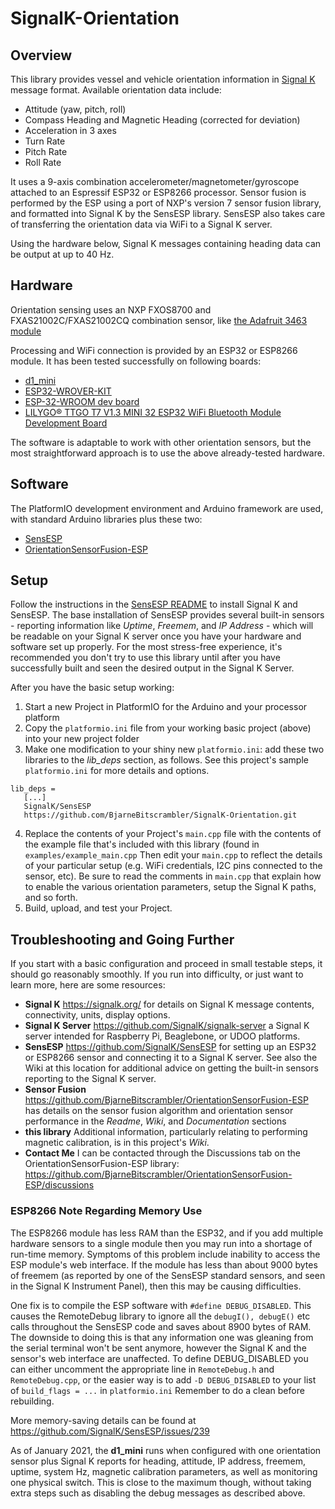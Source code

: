 # SignalK-Orientation

## Overview
This library provides vessel and vehicle orientation information in [Signal K](https://signalk.org/) message format. Available orientation data include:
* Attitude (yaw, pitch, roll)
* Compass Heading and Magnetic Heading (corrected for deviation)
* Acceleration in 3 axes
* Turn Rate
* Pitch Rate
* Roll Rate

It uses a 9-axis combination accelerometer/magnetometer/gyroscope attached to an Espressif ESP32 or ESP8266 processor. Sensor fusion is performed by the ESP using a port of NXP's version 7 sensor fusion library, and formatted into Signal K by the SensESP library. SensESP also takes care of transferring the orientation data via WiFi to a Signal K server.

Using the hardware below, Signal K messages containing heading data can be output at up to 40 Hz.

## Hardware
Orientation sensing uses an NXP FXOS8700 and FXAS21002C/FXAS21002CQ combination sensor, like [the Adafruit 3463 module](https://www.adafruit.com/product/3463)

Processing and WiFi connection is provided by an ESP32 or ESP8266 module. It has been tested successfully on following boards:
* [d1_mini](https://www.wemos.cc/en/latest/d1/d1_mini.html)
* [ESP32-WROVER-KIT](https://www.digikey.ca/en/products/detail/espressif-systems/ESP-WROVER-KIT-VB/8544301)
* [ESP-32-WROOM dev board](https://www.amazon.se/dp/B08CCYWZN3)
* [LILYGO® TTGO T7 V1.3 MINI 32 ESP32 WiFi Bluetooth Module Development Board](http://www.lilygo.cn/prod_view.aspx?TypeId=50033&Id=1258&FId=t3:50033:3)

The software is adaptable to work with other orientation sensors, but the most straightforward approach is to use the above already-tested hardware.

## Software
The PlatformIO development environment and Arduino framework are used, with standard Arduino libraries plus these two:
* [SensESP](https://github.com/SignalK/SensESP)
* [OrientationSensorFusion-ESP](https://github.com/BjarneBitscrambler/OrientationSensorFusion-ESP)

## Setup
Follow the instructions in the [SensESP README](https://github.com/SignalK/SensESP) to install Signal K and SensESP. The base installation of SensESP provides several built-in sensors - reporting information like *Uptime*, *Freemem*, and *IP Address* - which will be readable on your Signal K server once you have your hardware and software set up properly. For the most stress-free experience, it's recommended you don't try to use this library until after you have successfully built and seen the desired output in the Signal K Server.

After you have the basic setup working:
1. Start a new Project in PlatformIO for the Arduino and your processor platform
2. Copy the `platformio.ini` file from your working basic project (above) into your new project folder
3. Make one modification to your shiny new `platformio.ini`: add these two libraries to the *lib_deps* section, as follows. See this project's sample `platformio.ini` for more details and options.
```
lib_deps =
   [...]
   SignalK/SensESP
   https://github.com/BjarneBitscrambler/SignalK-Orientation.git
```
4. Replace the contents of your Project's `main.cpp` file with the contents of the example file that's included with this library (found in `examples/example_main.cpp`  Then edit your `main.cpp` to reflect the details of your particular setup (e.g. WiFi credentials, I2C pins connected to the sensor, etc). Be sure to read the comments in `main.cpp` that explain how to enable the various orientation parameters, setup the Signal K paths, and so forth.
5. Build, upload, and test your Project.

## Troubleshooting and Going Further
If you start with a basic configuration and proceed in small testable steps, it should go reasonably smoothly. If you run into difficulty, or just want to learn more, here are some resources:
* **Signal K** https://signalk.org/ for details on Signal K message contents, connectivity, units, display options.
* **Signal K Server** https://github.com/SignalK/signalk-server a Signal K server intended for Raspberry Pi, Beaglebone, or UDOO platforms.
* **SensESP** https://github.com/SignalK/SensESP for setting up an ESP32 or ESP8266 sensor and connecting it to a Signal K server. See also the Wiki at this location for additional advice on getting the built-in sensors reporting to the Signal K server.
* **Sensor Fusion** https://github.com/BjarneBitscrambler/OrientationSensorFusion-ESP has details on the sensor fusion algorithm and orientation sensor performance in the *Readme*, *Wiki*, and *Documentation* sections
* **this library** Additional information, particularly relating to performing magnetic calibration, is in this project's *Wiki*.
* **Contact Me** I can be contacted through the Discussions tab on the OrientationSensorFusion-ESP library: https://github.com/BjarneBitscrambler/OrientationSensorFusion-ESP/discussions

### ESP8266 Note Regarding Memory Use
The ESP8266 module has less RAM than the ESP32, and if you add multiple hardware sensors to a single module then you may run into a shortage of run-time memory. Symptoms of this problem include inability to access the ESP module's web interface. If the module has less than about 9000 bytes of freemem (as reported by one of the SensESP standard sensors, and seen in the Signal K Instrument Panel), then this may be causing difficulties. 

One fix is to compile the ESP software with `#define DEBUG_DISABLED`.  This causes the RemoteDebug library to ignore all the `debugI(), debugE()` etc calls throughout the SensESP code and saves about 8900 bytes of RAM. The downside to doing this is that any information one was gleaning from the serial terminal won't be sent anymore, however the Signal K and the sensor's web interface are unaffected.  To define DEBUG_DISABLED you can either uncomment the appropriate line in `RemoteDebug.h` and `RemoteDebug.cpp`, or the easier way is to add `-D DEBUG_DISABLED` to your list of `build_flags = ...` in   `platformio.ini`  Remember to do a clean before rebuilding.  

More memory-saving details can be found at https://github.com/SignalK/SensESP/issues/239

As of January 2021, the **d1_mini** runs when configured with one orientation sensor plus Signal K reports for heading, attitude, IP address, freemem, uptime, system Hz, magnetic calibration parameters, as well as monitoring one physical switch.  This is close to the maximum though, without taking extra steps such as disabling the debug messages as described above.
